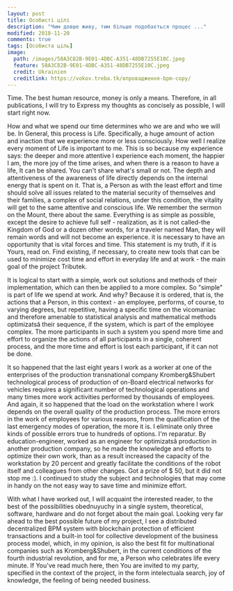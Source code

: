```yaml
---
layout: post
title: Особисті цілі
description: "Чим довше живу, тим більше подобається процес ..."
modified: 2018-11-20
comments: true
tags: [Особиста ціль]
image:
  path: /images/58A3C82B-9E01-4DBC-A351-48DB7255E10C.jpeg
  feature: 58A3C82B-9E01-4DBC-A351-48DB7255E10C.jpeg
  credit: Ukrainien
  creditlink: https://vokov.treba.tk/впровадження-bpm-copy/
---
```


Time. The best human resource, money is only a means. Therefore, in all publications, I will try to Express my thoughts as concisely as possible, I will start right now.

How and what we spend our time determines who we are and who we will be. In General, this process is Life. Specifically, a huge amount of action and inaction that we experience more or less consciously. How well I realize every moment of Life is important to me. This is so because my experience says: the deeper and more attentive I experience each moment, the happier I am, the more joy of the time arises, and when there is a reason to have a life, It can be shared. You can't share what's small or not. The depth and attentiveness of the awareness of life directly depends on the internal energy that is spent on it. That is, a Person as with the least effort and time should solve all issues related to the material security of themselves and their families, a complex of social relations, under this condition, the vitality will get to the same attentive and conscious life. We remember the sermon on the Mount, there about the same. Everything is as simple as possible, except the desire to achieve full self - realization, as it is not called-the Kingdom of God or a dozen other words, for a traveler named Man, they will remain words and will not become an experience. it is necessary to have an opportunity that is vital forces and time. This statement is my truth, if it is Yours, read on. Find existing, if necessary, to create new tools that can be used to minimize cost time and effort in everyday life and at work - the main goal of the project Tributek.

It is logical to start with a simple, work out solutions and methods of their implementation, which can then be applied to a more complex. So "simple" is part of life we spend at work. And why? Because it is ordered, that is, the actions that a Person, in this context - an employee, performs, of course, to varying degrees, but repetitive, having a specific time on the vicomaniac and therefore amenable to statistical analysis and mathematical methods optimizatsâ their sequence, if the system, which is part of the employee complex. The more participants in such a system you spend more time and effort to organize the actions of all participants in a single, coherent process, and the more time and effort is lost each participant, if it can not be done.

It so happened that the last eight years I work as a worker at one of the enterprises of the production transnational company Kromberg&Shubert technological process of production of on-Board electrical networks for vehicles requires a significant number of technological operations and many times more work activities performed by thousands of employees. And again, it so happened that the load on the workstation where I work depends on the overall quality of the production process. The more errors in the work of employees for various reasons, from the qualification of the last emergency modes of operation, the more it is. I eliminate only three kinds of possible errors true to hundreds of options. I'm reparatur. By education-engineer, worked as an engineer for optimizatsâ production in another production company, so he made the knowledge and efforts to optimize their own work, than as a result increased the capacity of the workstation by 20 percent and greatly facilitate the conditions of the robot itself and colleagues from other changes. Got a prize of $ 50, but it did not stop me :). I continued to study the subject and technologies that may come in handy on the not easy way to save time and minimize effort.

With what I have worked out, I will acquaint the interested reader, to the best of the possibilities obednuyuchy in a single system, theoretical, software, hardware and do not forget about the main goal. Looking very far ahead to the best possible future of my project, I see a distributed decentralized BPM system with blockchain protection of efficient transactions and a built-in tool for collective development of the business process model, which, in my opinion, is also the best fit for multinational companies such as Kromberg&Shubert, in the current conditions of the fourth industrial revolution, and for me, a Person who celebrates life every minute. If You've read much here, then You are invited to my party, specified in the context of the project, in the form intelectuala search, joy of knowledge, the feeling of being needed business.